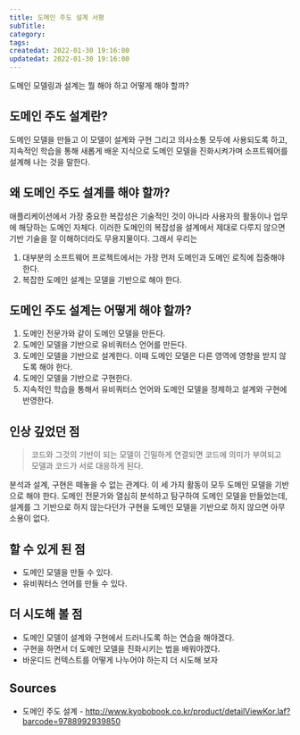 ```yaml
---
title: 도메인 주도 설계 서평
subTitle:
category:
tags:
createdat: 2022-01-30 19:16:00
updatedat: 2022-01-30 19:16:00
---
```


도메인 모델링과 설계는 뭘 해야 하고 어떻게 해야 할까?

## 도메인 주도 설계란?

도메인 모델을 만들고 이 모델이 설계와 구현 그리고 의사소통 모두에 사용되도록
하고, 지속적인 학습을 통해 새롭게 배운 지식으로 도메인 모델을 진화시켜가며
소프트웨어를 설계해 나는 것을 말한다.

## 왜 도메인 주도 설계를 해야 할까?

애플리케이션에서 가장 중요한 복잡성은 기술적인 것이 아니라 사용자의 활동이나
업무에 해당하는 도메인 자체다. 이러한 도메인의 복잡성을 설계에서 제대로 다루지
않으면 기반 기술을 잘 이해하더라도 무용지물이다. 그래서 우리는

1. 대부분의 소프트웨어 프로젝트에서는 가장 먼저 도메인과 도메인 로직에 집중해야
   한다.
2. 복잡한 도메인 설계는 모델을 기반으로 해야 한다.

## 도메인 주도 설계는 어떻게 해야 할까?

1. 도메인 전문가와 같이 도메인 모델을 만든다.
2. 도메인 모델을 기반으로 유비쿼터스 언어를 만든다.
3. 도메인 모델을 기반으로 설계한다. 이때 도메인 모델은 다른 영역에 영향을 받지
   않도록 해야 한다.
4. 도메인 모델을 기반으로 구현한다.
5. 지속적인 학습을 통해서 유비쿼터스 언어와 도메인 모델을 정제하고 설계와 구현에 반영한다.

## 인상 깊었던 점

> 코드와 그것의 기반이 되는 모델이 긴밀하게 연결되면 코드에 의미가 부여되고
> 모델과 코드가 서로 대응하게 된다.

분석과 설계, 구현은 떼놓을 수 없는 관계다. 이 세 가지 활동이 모두 도메인 모델을
기반으로 해야 한다. 도메인 전문가와 열심히 분석하고 탐구하여 도메인 모델을
만들었는데, 설계를 그 기반으로 하지 않는다던가 구현을 도메인 모델을 기반으로
하지 않으면 아무 소용이 없다.

## 할 수 있게 된 점

* 도메인 모델을 만들 수 있다.
* 유비쿼터스 언어를 만들 수 있다.

## 더 시도해 볼 점

* 도메인 모델이 설계와 구현에서 드러나도록 하는 연습을 해야겠다.
* 구현을 하면서 더 도메인 모델을 진화시키는 법을 배워야겠다.
* 바운디드 컨텍스트를 어떻게 나누어야 하는지 더 시도해 보자

## Sources

* 도메인 주도 설계 -
  <http://www.kyobobook.co.kr/product/detailViewKor.laf?barcode=9788992939850>

